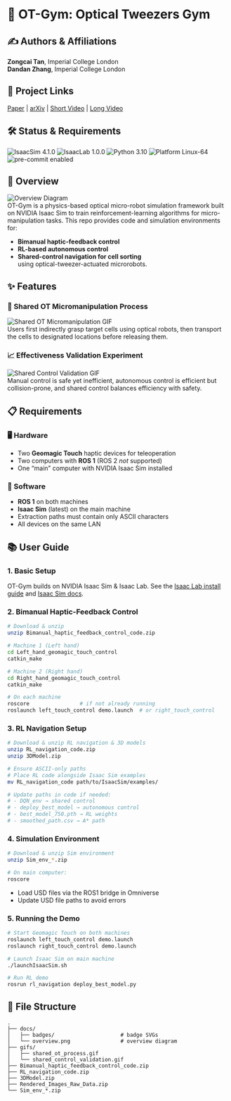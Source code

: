 # 📝 OT-Gym: Optical Tweezers Gym

## ✍️ Authors & Affiliations  
**Zongcai Tan**, Imperial College London  
**Dandan Zhang**, Imperial College London  

## 🔗 Project Links  
[Paper](https://your-paper-link.example.com) | [arXiv](https://arxiv.org/abs/XXXX.XXXXX) | [Short Video](https://youtu.be/your-short-video) | [Long Video](https://youtu.be/your-long-video)

## 🛠️ Status & Requirements  
![IsaacSim 4.1.0](https://img.shields.io/badge/IsaacSim-4.1.0-lightgrey) ![IsaacLab 1.0.0](https://img.shields.io/badge/IsaacLab-1.0.0-lightgrey) ![Python 3.10](https://img.shields.io/badge/Python-3.10-blue) ![Platform Linux-64](https://img.shields.io/badge/Platform-Linux--64-brightgreen) ![pre-commit enabled](https://img.shields.io/badge/pre--commit-enabled-green)


## 📖 Overview  
![Overview Diagram](docs/overview.png)  
OT-Gym is a physics-based optical micro-robot simulation framework built on NVIDIA Isaac Sim to train reinforcement-learning algorithms for micro-manipulation tasks. This repo provides code and simulation environments for:  
- **Bimanual haptic-feedback control**  
- **RL-based autonomous control**  
- **Shared-control navigation for cell sorting**  
using optical-tweezer-actuated microrobots.  

## ✨ Features  

### 🤖 Shared OT Micromanipulation Process  
![Shared OT Micromanipulation GIF](gifs/shared_ot_process.gif)  
Users first indirectly grasp target cells using optical robots, then transport the cells to designated locations before releasing them.  

### 📈 Effectiveness Validation Experiment  
![Shared Control Validation GIF](gifs/shared_control_validation.gif)  
Manual control is safe yet inefficient, autonomous control is efficient but collision-prone, and shared control balances efficiency with safety.  

## 📋 Requirements  

### 🖥️ Hardware  
- Two **Geomagic Touch** haptic devices for teleoperation  
- Two computers with **ROS 1** (ROS 2 _not_ supported)  
- One “main” computer with NVIDIA Isaac Sim installed  

### 💾 Software  
- **ROS 1** on both machines  
- **Isaac Sim** (latest) on the main machine  
- Extraction paths must contain only ASCII characters  
- All devices on the same LAN  

## 📚 User Guide  

### 1. Basic Setup  
OT-Gym builds on NVIDIA Isaac Sim & Isaac Lab. See the [Isaac Lab install guide](https://docs.omniverse.nvidia.com/isaac/lab/latest/install.html) and [Isaac Sim docs](https://docs.omniverse.nvidia.com/isaac/reactivesim/latest/install.html).  

### 2. Bimanual Haptic-Feedback Control  
```bash
# Download & unzip
unzip Bimanual_haptic_feedback_control_code.zip

# Machine 1 (Left hand)
cd Left_hand_geomagic_touch_control
catkin_make

# Machine 2 (Right hand)
cd Right_hand_geomagic_touch_control
catkin_make

# On each machine
roscore                # if not already running
roslaunch left_touch_control demo.launch  # or right_touch_control
```

### 3. RL Navigation Setup  
```bash
# Download & unzip RL navigation & 3D models
unzip RL_navigation_code.zip
unzip 3DModel.zip

# Ensure ASCII-only paths
# Place RL code alongside Isaac Sim examples
mv RL_navigation_code path/to/IsaacSim/examples/

# Update paths in code if needed:
# - DQN_env → shared control
# - deploy_best_model → autonomous control
# - best_model_750.pth → RL weights
# - smoothed_path.csv → A* path
```

### 4. Simulation Environment  
```bash
# Download & unzip Sim environment
unzip Sim_env_*.zip

# On main computer:
roscore
```  
- Load USD files via the ROS1 bridge in Omniverse  
- Update USD file paths to avoid errors  

### 5. Running the Demo  
```bash
# Start Geomagic Touch on both machines
roslaunch left_touch_control demo.launch
roslaunch right_touch_control demo.launch

# Launch Isaac Sim on main machine
./launchIsaacSim.sh

# Run RL demo
rosrun rl_navigation deploy_best_model.py
```

## 📂 File Structure  
```plaintext
.
├── docs/
│   ├── badges/                     # badge SVGs
│   └── overview.png                # overview diagram
├── gifs/
│   ├── shared_ot_process.gif
│   └── shared_control_validation.gif
├── Bimanual_haptic_feedback_control_code.zip
├── RL_navigation_code.zip
├── 3DModel.zip
├── Rendered_Images_Raw_Data.zip
└── Sim_env_*.zip
```
